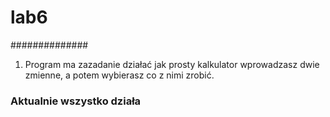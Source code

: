# lab6
##############
1. Program ma zazadanie działać jak prosty kalkulator 
wprowadzasz dwie zmienne, a potem wybierasz co z nimi zrobić. 
### Aktualnie wszystko działa
